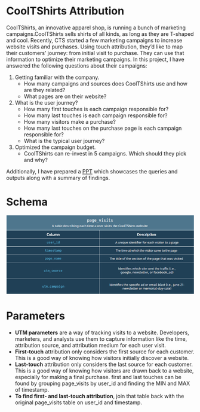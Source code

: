 ﻿# CoolTShirts Attribution 

CoolTShirts, an innovative apparel shop, is running a bunch of marketing campaigns.CoolTShirts sells shirts of all kinds, as long as they are T-shaped and cool. 
Recently, CTS started a few marketing campaigns to increase website visits and purchases. Using touch attribution, they’d like to map their customers’ journey: from initial visit to purchase. They can use that information to optimize their marketing campaigns. In this project, I have answered the following questions about their campaigns:

1. Getting familiar with the company.
    - How many campaigns and sources does CoolTShirts use and how are they related? 
    - What pages are on their website?
2. What is the user journey?
    - How many first touches is each campaign responsible for?
    - How many last touches is each campaign responsible for?
    - How many visitors make a purchase?
    - How many last touches on the purchase page is each campaign responsible for?
    - What is the typical user journey?
3. Optimized the campaign budget.
    - CoolTShirts can re-invest in 5 campaigns. Which should they pick and why?

Additionally, I have prepared a [PPT](https://github.com/Gonnuru/CoolTShirts_Attribution_queries/blob/master/CoolTShirts.pptx) which showcases the queries and outputs along with a summary of findings.  
# Schema
![](https://github.com/Gonnuru/CoolTShirts_Attribution_queries/blob/master/schema.png)

# Parameters
- **UTM parameters** are a way of tracking visits to a website. Developers, marketers, and analysts use them to capture information like the time, attribution source, and attribution medium for each user visit.
- **First-touch** attribution only considers the first source for each customer. This is a good way of knowing how visitors initially discover a website.
- **Last-touch** attribution only considers the last source for each customer. This is a good way of knowing how visitors are drawn back to a website, especially for making a final purchase.
first and last touches can be found by grouping page_visits by user_id and finding the MIN and MAX of timestamp.
- **To find first- and last-touch attribution**, join that table back with the original page_visits table on user_id and timestamp.
